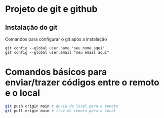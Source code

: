 # Projeto de git e github
## Instalação do git

Comandos para configurar o git após a instalação

```
git config --global user.name "seu nome aqui"
git config --global user.email "seu email aqui"
```

# Comandos básicos para enviar/trazer códigos entre o remoto e o local

```bash
git push origin main # envia do local para o remoto
git pull origin main # traz do remoto para o local
```
